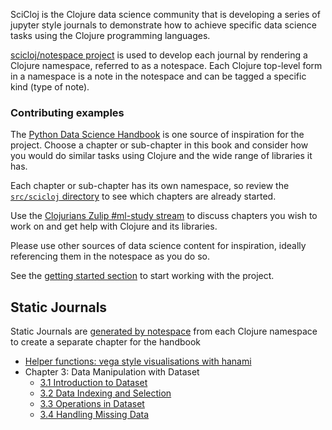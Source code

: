 SciCloj is the Clojure data science community that is developing a series of jupyter style journals to demonstrate how to achieve specific data science tasks using the Clojure programming languages.

[scicloj/notespace project](https://github.com/scicloj/notespace) is used to develop each journal by rendering a Clojure namespace, referred to as a notespace.  Each Clojure top-level form in a namespace is a note in the notespace and can be tagged a specific kind (type of note).

### Contributing examples
The [Python Data Science Handbook](https://jakevdp.github.io/PythonDataScienceHandbook/) is one source of inspiration for the project.  Choose a chapter or sub-chapter in this book and consider how you would do similar tasks using Clojure and the wide range of libraries it has.

Each chapter or sub-chapter has its own namespace, so review the [`src/scicloj` directory](https://github.com/scicloj/scicloj-data-science-handbook/tree/live/src/scicloj) to see which chapters are already started.

Use the [Clojurians Zulip #ml-study stream](https://clojurians.zulipchat.com/#narrow/stream/264992-ml-study) to discuss chapters you wish to work on and get help with Clojure and its libraries.

Please use other sources of data science content for inspiration, ideally referencing them in the notespace as you do so.

See the [getting started section](getting-started.md) to start working with the project.


## Static Journals
Static Journals are [generated by notespace](getting-started.md#generate-a-static-journal) from each Clojure namespace to create a separate chapter for the handbook

* [Helper functions: vega style visualisations with hanami](scicloj/helpers/vega/)
* Chapter 3: Data Manipulation with Dataset
  * [3.1 Introduction to Dataset](scicloj/ch03/03_01_introducing_dataset_object.html)
  * [3.2 Data Indexing and Selection](scicloj/ch03/03_02_data_indexing_and_selection.html)
  * [3.3 Operations in Dataset](scicloj/ch03/03_03_operations_in_dataset.html)
  * [3.4 Handling Missing Data](scicloj/ch03/03_04_missing_values.html)
